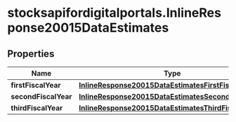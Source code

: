 # stocksapifordigitalportals.InlineResponse20015DataEstimates

## Properties

Name | Type | Description | Notes
------------ | ------------- | ------------- | -------------
**firstFiscalYear** | [**InlineResponse20015DataEstimatesFirstFiscalYear**](InlineResponse20015DataEstimatesFirstFiscalYear.md) |  | [optional] 
**secondFiscalYear** | [**InlineResponse20015DataEstimatesSecondFiscalYear**](InlineResponse20015DataEstimatesSecondFiscalYear.md) |  | [optional] 
**thirdFiscalYear** | [**InlineResponse20015DataEstimatesThirdFiscalYear**](InlineResponse20015DataEstimatesThirdFiscalYear.md) |  | [optional] 


